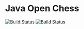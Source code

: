 # Java Open Chess

[![Build Status](http://ipsum1.cs.ovgu.de:8006/jenkins/buildStatus/icon?job=duc-jchess)](http://ewu-6.fin.uni-magdeburg.de/jenkins/job/duc-jchess/) [![Build Status](https://travis-ci.org/ovgu-ccd/jchess.svg)](https://travis-ci.org/ovgu-ccd/jchess)

